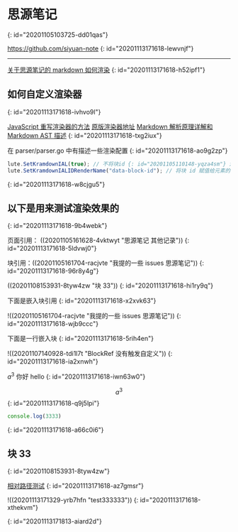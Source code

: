 # 思源笔记
{: id="20201105103725-dd01qas"}

https://github.com/siyuan-note
{: id="20201113171618-lewvnjf"}

---

[关于思源笔记的 markdown 如何渲染](https://github.com/siyuan-note/siyuan/issues/418)
{: id="20201113171618-h52ipf1"}

## 如何自定义渲染器
{: id="20201113171618-ivhvo9l"}

[JavaScript 重写渲染器的方法](https://github.com/88250/lute/issues/5)  [原版渲染器地址](https://github.com/88250/lute/blob/master/render/html_renderer.go)   [Markdown 解析原理详解和 Markdown AST 描述](https://ld246.com/article/1587637426085)
{: id="20201113171618-txg2iux"}

在 parser/parser.go 中有描述一些渲染配置
{: id="20201113171618-ao9g2zp"}

```javascript
lute.SetKramdownIAL(true); // 不将块id {: id="20201105110148-yqza4sm"} 渲染为文本
lute.SetKramdownIALIDRenderName("data-block-id"); // 将块 id 赋值给元素的data-block-id
```
{: id="20201113171618-w8cjgu5"}

## 以下是用来测试渲染效果的
{: id="20201113171618-9b4webk"}

页面引用： ((20201105161628-4vktwyt "思源笔记 其他记录"))
{: id="20201113171618-5ldvwj0"}

块引用：((20201105161704-racjvte "我提的一些 issues  思源笔记"))
{: id="20201113171618-96r8y4g"}

((20201108153931-8tyw4zw "块 33"))
{: id="20201113171618-hi1ry9q"}

下面是嵌入块引用
{: id="20201113171618-x2xvk63"}

!((20201105161704-racjvte "我提的一些 issues  思源笔记"))
{: id="20201113171618-wjb9ccc"}

下面是一行嵌入块
{: id="20201113171618-5rih4en"}

!((20201107140928-tdi1l7t "BlockRef 没有触发自定义"))
{: id="20201113171618-ia2xnwh"}

$a^3$    你好 hello
{: id="20201113171618-iwn63w0"}

$$
a^3
$$
{: id="20201113171618-q9j5lpi"}

```javascript {run}
console.log(3333)
```
{: id="20201113171618-a66c0i6"}

## 块 33
{: id="20201108153931-8tyw4zw"}

[相对路径测试](../blog)
{: id="20201113171618-az7gmsr"}

!((20201113171329-yrb7hfn "test333333"))
{: id="20201113171618-xthekvm"}

{: id="20201113171813-aiard2d"}
